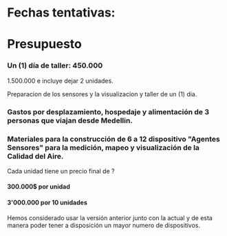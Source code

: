 # Fechas tentativas:

### 

# Presupuesto

### Un \(1\) día de taller: 450.000

1.500.000 e incluye dejar 2 unidades. 

Preparacion de los sensores y la visualizacion y taller de un \(1\) dia.

### Gastos por desplazamiento, hospedaje y alimentación de 3 personas que viajan desde Medellin.

### Materiales para la construcción de 6 a 12 dispositivo "Agentes Sensores" para la medición, mapeo y visualización de la Calidad del Aire.

Cada unidad tiene un precio  final de ?

#### 300.000$ por unidad

#### 3'000.000 por 10 unidades

Hemos considerado usar la versión anterior junto con la actual y de esta manera poder tener a disposición un mayor numero de dispositivos.

